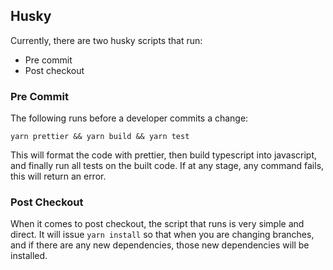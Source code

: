 ## Husky

Currently, there are two husky scripts that run:

-   Pre commit
-   Post checkout

### Pre Commit

The following runs before a developer commits a change:

```
yarn prettier && yarn build && yarn test
```

This will format the code with prettier, then build typescript into javascript, and finally run all tests on the built code.
If at any stage, any command fails, this will return an error.

### Post Checkout

When it comes to post checkout, the script that runs is very simple and direct. It will issue `yarn install` so that when you are changing branches, and if there are any new dependencies, those new dependencies will be installed.
